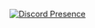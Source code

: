 [![Discord Presence](https://lanyard.cnrad.dev/api/485414045516562443?bg=1f1f1f&borderRadius=5px)](https://discord.com/users/485414045516562443)
